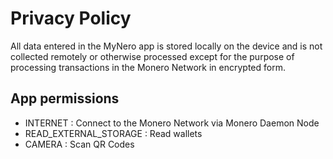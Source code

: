 # Privacy Policy

All data entered in the MyNero app is stored locally on the device and is not collected remotely or otherwise processed except
for the purpose of processing transactions in the Monero Network in encrypted form.

## App permissions
- INTERNET : Connect to the Monero Network via Monero Daemon Node
- READ_EXTERNAL_STORAGE : Read wallets
- CAMERA : Scan QR Codes
